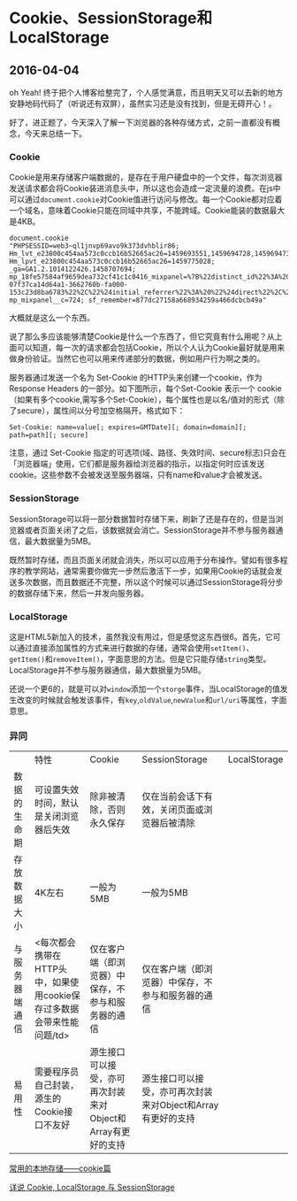 # Cookie、SessionStorage和LocalStorage
## 2016-04-04

oh Yeah! 终于把个人博客给整完了，个人感觉满意，而且明天又可以去新的地方安静地码代码了（听说还有双屏），虽然实习还是没有找到，但是无碍开心！。

好了，进正题了，今天深入了解一下浏览器的各种存储方式，之前一直都没有概念，今天来总结一下。

### Cookie

Cookie是用来存储客户端数据的，是存在于用户硬盘中的一个文件，每次浏览器发送请求都会将Cookie装进消息头中，所以这也会造成一定流量的浪费。在js中可以通过`document.cookie`对Cookie值进行访问与修改。每一个Cookie都对应着一个域名，意味着Cookie只能在同域中共享，不能跨域。Cookie能装的数据最大是4KB。

```
document.cookie
"PHPSESSID=web3~ql1jnvp69avo9k373dvhblir86; Hm_lvt_e23800c454aa573c0ccb16b52665ac26=1459693551,1459694728,1459694733,1459755476; Hm_lpvt_e23800c454aa573c0ccb16b52665ac26=1459775028; _ga=GA1.2.1014122426.1458707694; mp_18fe57584af9659dea732cf41c1c0416_mixpanel=%7B%22distinct_id%22%3A%20%22153c23d8ba5409-07f37ca14d64a1-3662760b-fa000-153c23d8ba6783%22%2C%22%24initial_referrer%22%3A%20%22%24direct%22%2C%22%24initial_referring_domain%22%3A%20%22%24direct%22%7D; mp_mixpanel__c=724; sf_remember=877dc27158a668934259a466dcbcb49a"
```
大概就是这么一个东西。

说了那么多应该能够清楚Cookie是什么一个东西了，但它究竟有什么用呢？从上面可以知道，每一次的请求都会包括Cookie，所以个人认为Cookie最好就是用来做身份验证。当然它也可以用来传递部分的数据，例如用户行为啊之类的。

服务器通过发送一个名为 Set-Cookie 的HTTP头来创建一个cookie，作为 Response Headers 的一部分。如下图所示，每个Set-Cookie 表示一个 cookie（如果有多个cookie,需写多个Set-Cookie），每个属性也是以名/值对的形式（除了secure），属性间以分号加空格隔开。格式如下：

```
Set-Cookie: name=value[; expires=GMTDate][; domain=domain][; path=path][; secure]
```

注意，通过 Set-Cookie 指定的可选项(域、路径、失效时间、secure标志)只会在「浏览器端」使用，它们都是服务器给浏览器的指示，以指定何时应该发送cookie。这些参数不会被发送至服务器端，只有name和value才会被发送。

### SessionStorage

SessionStorage可以将一部分数据暂时存储下来，刷新了还是存在的，但是当浏览器或者页面关闭了之后，该数据就会消亡。SessionStorage并不参与服务器通信，最大数据量为5MB。

既然暂时存储，而且页面关闭就会消失，所以可以应用于分布操作。譬如有很多程序的教学网站，通常需要你做完一步然后激活下一步，如果用Cookie的话就会发送多次数据，而且数据还不完整，所以这个时候可以通过SessionStorage将分步的数据存储下来，然后一并发向服务器。

### LocalStorage

这是HTML5新加入的技术，虽然我没有用过，但是感觉这东西很6。首先，它可以通过直接添加属性的方式来进行数据的存储，通常会使用`setItem()`、`getItem()`和`removeItem()`，字面意思的方法。但是它只能存储`string`类型。LocalStorage并不参与服务器通信，最大数据量为5MB。

还说一个更6的，就是可以对`window`添加一个`storge`事件，当LocalStorage的值发生改变的时候就会触发该事件，有`key`,`oldValue`,`newValue`和`url/uri`等属性，字面意思。

### 异同

<table>
  <th>
    <td>特性</td>
    <td>Cookie</td>
    <td>SessionStorage</td>
    <td>LocalStorage</td>
  </th>
  <tr>
    <td>数据的生命期</td>
    <td>可设置失效时间，默认是关闭浏览器后失效</td>
    <td>除非被清除，否则永久保存</td>
    <td>仅在当前会话下有效，关闭页面或浏览器后被清除</td>
  </tr>
  <tr>
    <td>存放数据大小</td>
    <td>4K左右</td>
    <td>一般为5MB</td>
    <td>一般为5MB</td>
  </tr>
  <tr>
    <td>与服务器端通信</td>
    <td><每次都会携带在HTTP头中，如果使用cookie保存过多数据会带来性能问题/td>
    <td>仅在客户端（即浏览器）中保存，不参与和服务器的通信</td>
    <td>仅在客户端（即浏览器）中保存，不参与和服务器的通信</td>
  </tr>
  <tr>
    <td>易用性</td>
    <td>需要程序员自己封装，源生的Cookie接口不友好</td>
    <td>源生接口可以接受，亦可再次封装来对Object和Array有更好的支持</td>
    <td>源生接口可以接受，亦可再次封装来对Object和Array有更好的支持</td>
  </tr>
</table>

[常用的本地存储——cookie篇](https://segmentfault.com/a/1190000004743454)

[详说 Cookie, LocalStorage 与 SessionStorage](https://segmentfault.com/a/1190000002723469)

